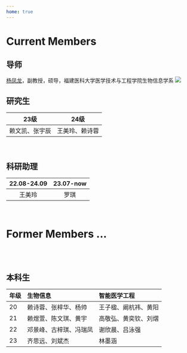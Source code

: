 ```yaml
---
home: true
---
```



# Current Members

## 导师
[杨凤龙](http://lab.malab.cn/~yangfl)，副教授，硕导，福建医科大学医学技术与工程学院生物信息学系
![](/team/team2023.jpg)
<br/>

## 研究生

|     23级      |    24级       |
|:-------------:|:---------------:|
|赖文凯、张宇辰 |王美玲、赖诗蓉 |

<br/>

## 科研助理
| 22.08-24.09  | 23.07-now  |
|:---------------:|:-----------:|
| 王美玲 |罗琪   |





<br/>

# Former Members ...

<br/>
<br/>

## 本科生
| 年级 |   生物信息  |  智能医学工程 |
|------|:------------|:---------------|
| 20 |赖诗蓉、张梓华、杨帅   |王子楹、阚杭祎、黄阳  |
| 21 |赖煜萱、陈文琪、黄宇   |高敬弘、黄奕钦、刘熠  |
| 22 |邓景峰、古梓琪、冯瑞凤 |  谢欣晨、吕泳强      |
| 23 |齐思远、刘斌杰         |  林墨涵             |



<br>
<br>
